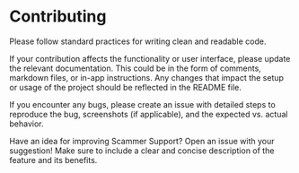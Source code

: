 # **Contributing**

Please follow standard practices for writing clean and readable code.

If your contribution affects the functionality or user interface, please update the relevant documentation.
This could be in the form of comments, markdown files, or in-app instructions.
Any changes that impact the setup or usage of the project should be reflected in the README file.

If you encounter any bugs, please create an issue with detailed steps to reproduce the bug, screenshots (if applicable), and the expected vs. actual behavior.

Have an idea for improving Scammer Support? Open an issue with your suggestion!
Make sure to include a clear and concise description of the feature and its benefits.
